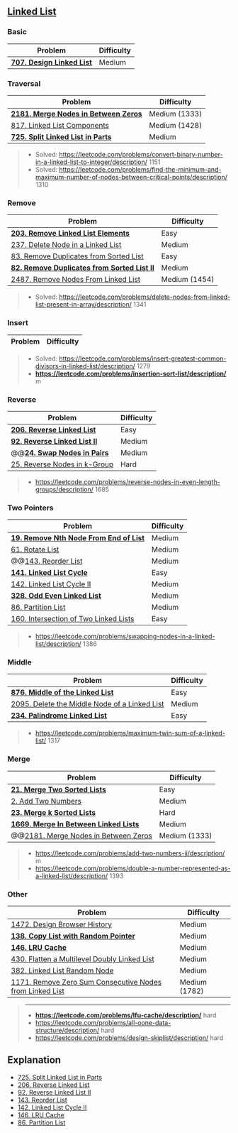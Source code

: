 ## [Linked List](../topics/linked-list.md)

### Basic
| Problem          | Difficulty |
|------------------|------------|
|**[707. Design Linked List](../leetcode/707.design-linked-list.md)**|Medium|
 
### Traversal
| Problem          | Difficulty |
|------------------|------------|
|**[2181. Merge Nodes in Between Zeros](../leetcode/2181.merge-nodes-in-between-zeros.md)**|Medium (1333)|
|[817. Linked List Components](../leetcode/817.linked-list-components.md)|Medium (1428)|
|**[725. Split Linked List in Parts](../leetcode/725.split-linked-list-in-parts.md)**|Medium|

> * Solved: https://leetcode.com/problems/convert-binary-number-in-a-linked-list-to-integer/description/ 1151
> * Solved: https://leetcode.com/problems/find-the-minimum-and-maximum-number-of-nodes-between-critical-points/description/ 1310

### Remove
| Problem          | Difficulty |
|------------------|------------|
|**[203. Remove Linked List Elements](../leetcode/203.remove-linked-list-elements.md)**|Easy|
|[237. Delete Node in a Linked List](../leetcode/237.delete-node-in-a-linked-list.md)|Medium|
|[83. Remove Duplicates from Sorted List](../leetcode/83.remove-duplicates-from-sorted-list.md)|Easy|
|**[82. Remove Duplicates from Sorted List II](../leetcode/82.remove-dpulicates-from-sorted-list-ii.md)**|Medium|
|[2487. Remove Nodes From Linked List](../leetcode/2487.remove-nodes-from-linked-list.md)|Medium (1454)|

> * Solved: https://leetcode.com/problems/delete-nodes-from-linked-list-present-in-array/description/ 1341

### Insert
| Problem          | Difficulty |
|------------------|------------|
> * Solved: https://leetcode.com/problems/insert-greatest-common-divisors-in-linked-list/description/ 1279
> * **https://leetcode.com/problems/insertion-sort-list/description/** m

### Reverse
| Problem          | Difficulty |
|------------------|------------|
|**[206. Reverse Linked List](../leetcode/206.reverse-linked-list.md)**|Easy|
|**[92. Reverse Linked List II](../leetcode/92.reverse-linked-list-ii.md)**|Medium|
|@@**[24. Swap Nodes in Pairs](../leetcode/24.swap-nodes-in-pairs.md)**|Medium|
|[25. Reverse Nodes in k-Group](../leetcode/25.reverse-nodes-in-k-group.md)|Hard|

> * https://leetcode.com/problems/reverse-nodes-in-even-length-groups/description/ 1685

### Two Pointers
| Problem          | Difficulty |
|------------------|------------|
|**[19. Remove Nth Node From End of List](../leetcode/19.remove-nth-node-from-end-of-list.md)**|Medium|
|[61. Rotate List](../leetcode/61.rotate-list.md)|Medium|
|@@[143. Reorder List](../leetcode/143.reorder-list.md)|Medium|
|**[141. Linked List Cycle](../leetcode/141.linked-list-cycle.md)**|Easy|
|[142. Linked List Cycle II](../leetcode/142.linked-list-cycle-ii.md)|Medium|
|**[328. Odd Even Linked List](../leetcode/328.odd-even-linked-list.md)**|Medium|
|[86. Partition List](../leetcode/86.partition-list.md)|Medium|
|[160. Intersection of Two Linked Lists](../leetcode/160.intersection-of-two-linked-lists.md)|Easy|

> * https://leetcode.com/problems/swapping-nodes-in-a-linked-list/description/ 1386

### Middle
| Problem          | Difficulty |
|------------------|------------|
|**[876. Middle of the Linked List](../leetcode/876.middle-of-the-linked-list.md)**|Easy|
|[2095. Delete the Middle Node of a Linked List](../leetcode/2095.delete-the-middle-node-of-a-linked-list.md)|Medium|
|**[234. Palindrome Linked List](../leetcode/234.palindrome-linked-list.md)**|Easy|
> * https://leetcode.com/problems/maximum-twin-sum-of-a-linked-list/ 1317

### Merge
| Problem          | Difficulty |
|------------------|------------|
|**[21. Merge Two Sorted Lists](../leetcode/21.merge-two-sorted-lists.md)**|Easy|
|[2. Add Two Numbers](../leetcode/2.add-two-numbers.md)|Medium|
|**[23. Merge k Sorted Lists](../leetcode/23.merge-k-sorted-lists.md)**|Hard|
|**[1669. Merge In Between Linked Lists](../leetcode/1669.merge-in-between-linked-lists.md)**|Medium|
|@@[2181. Merge Nodes in Between Zeros](../leetcode/2181.merge-nodes-in-between-zeros.md)|Medium (1333)|
> * https://leetcode.com/problems/add-two-numbers-ii/description/ m
> * https://leetcode.com/problems/double-a-number-represented-as-a-linked-list/description/ 1393

### Other
| Problem          | Difficulty |
|------------------|------------|
|[1472. Design Browser History](../leetcode/1472.design-browser-history.md)|Medium|
|**[138. Copy List with Random Pointer](../leetcode/138.copy-list-with-random-pointers.md)**|Medium|
|**[146. LRU Cache](../leetcode/146.lru-cache.md)**|Medium|
|[430. Flatten a Multilevel Doubly Linked List](../leetcode/430.flatten-a-multilevel-doubly-linked-list.md)|Medium|
|[382. Linked List Random Node](../leetcode/382.linked-list-random-node.md)|Medium|
|[1171. Remove Zero Sum Consecutive Nodes from Linked List](../leetcode/1171.remove-zero-sum-consecutive-nodes-from-linked-list.md)|Medium (1782)|

> ----
> * **https://leetcode.com/problems/lfu-cache/description/** hard
> * https://leetcode.com/problems/all-oone-data-structure/description/ hard
> * https://leetcode.com/problems/design-skiplist/description/ hard

## Explanation
* [725. Split Linked List in Parts](https://www.youtube.com/watch?v=j0LEfr8s3gk)
* [206. Reverse Linked List](https://www.youtube.com/watch?v=heh7Aua4uoQ)
* [92. Reverse Linked List II](https://www.youtube.com/watch?v=Ta71JgXl_EI)
* [143. Reorder List](https://www.youtube.com/watch?v=0W1PcBMLU-E)
* [142. Linked List Cycle II](https://www.youtube.com/watch?v=kZP8Cij1fxk)
* [146. LRU Cache](https://www.youtube.com/watch?v=jX_k2FIhRI0)
* [86. Partition List](https://www.youtube.com/watch?v=fM450F2vsCY)